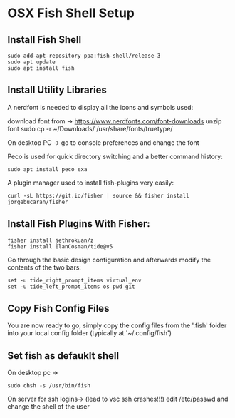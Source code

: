 # OSX Fish Shell Setup

## Install Fish Shell

```
sudo add-apt-repository ppa:fish-shell/release-3
sudo apt update
sudo apt install fish
```

## Install Utility Libraries

A nerdfont is needed to display all the icons and symbols used:

download font from -> https://www.nerdfonts.com/font-downloads
unzip font
sudo cp -r ~/Downloads/<FontDirectory> /usr/share/fonts/truetype/<FontDirectory>

On desktop PC -> go to console preferences and change the font 


Peco is used for quick directory switching and a better command history:
```
sudo apt install peco exa
```

A plugin manager used to install fish-plugins very easily:
```
curl -sL https://git.io/fisher | source && fisher install jorgebucaran/fisher
```

## Install Fish Plugins With Fisher:

```
fisher install jethrokuan/z
fisher install IlanCosman/tide@v5
```

Go through the basic design configuration and afterwards modify the contents of the two bars:

```
set -u tide_right_prompt_items virtual_env
set -u tide_left_prompt_items os pwd git
```

## Copy Fish Config Files

You are now ready to go, simply copy the config files from the '.fish' folder into your local
config folder (typically at '~/.config/fish')

## Set fish as defauklt shell
On desktop pc ->
```
sudo chsh -s /usr/bin/fish 
```
On server for ssh logins-> (lead to vsc ssh crashes!!!)
edit /etc/passwd and change the shell of the user 


